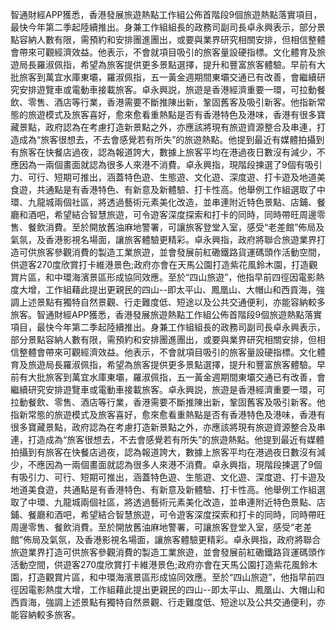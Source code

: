 智通財經APP獲悉，香港發展旅遊熱點工作組公佈首階段9個旅遊熱點落實項目，最快今年第二季起陸續推出。身兼工作組組長的政務司副司長卓永興表示，部分景點容納人數有限，需預約和安排團進團出，或要與業界研究相關安排，但相信整體會帶來可觀經濟效益。他表示，不會就項目吸引的旅客量設硬指標。文化體育及旅遊局長羅淑佩指，希望為旅客提供更多景點選擇，提升和豐富旅客體驗。早前有大批旅客到萬宜水庫東壩，羅淑佩指，五一黃金週期間東壩交通已有改善，會繼續研究安排遊覽車或電動車接載旅客。卓永興説，旅遊是香港經濟重要一環，可拉動餐飲、零售、酒店等行業，香港需要不斷推陳出新，鞏固舊客及吸引新客。他指新常態的旅遊模式及旅客喜好，愈來愈看重熱點是否有香港特色及港味，香港有很多寶藏景點，政府認為在考慮打造新景點之外，亦應該將現有旅遊資源整合及串連，打造成為“旅客很想去，不去會感覺若有所失”的旅遊熱點。他提到最近有媒體拍攝到有旅客在快餐店過夜，認為報道誇大，數據上旅客平均在港過夜日數沒有減少，不應因為一兩個畫面就認為很多人來港不消費。卓永興指，現階段揀選了9個有吸引力、可行、短期可推出，涵蓋特色遊、生態遊、文化遊、深度遊、打卡遊及地道美食遊，共通點是有香港特色、有新意及新體驗、打卡性高。他舉例工作組選取了中環、九龍城兩個社區，將透過藝術元素美化改造，並串連附近特色景點、店鋪、餐廳和酒吧，希望結合智慧旅遊，可令遊客深度探索和打卡的同時，同時帶旺周邊零售、餐飲消費。至於開放舊油麻地警署，可讓旅客登堂入室，感受“老差館”佈局及氣氛，及香港影視名場面，讓旅客體驗更精彩。卓永興指，政府將聯合旅遊業界打造可供旅客參觀消費的製造工業旅遊，並會發展前紅磡鐵路貨運碼頭作活動空間，供遊客270度欣賞打卡維港景色;政府亦會在天馬公園打造紫花風鈴木園，打造觀賞片區，和中環海濱景區形成協同效應。至於“四山旅遊”，他指早前四徑因電影熱度大增，工作組藉此提出更親民的四山--即太平山、鳳凰山、大帽山和西貢海，強調上述景點有獨特自然景觀、行走難度低、短途以及公共交通便利，亦能容納較多旅客。智通財經APP獲悉，香港發展旅遊熱點工作組公佈首階段9個旅遊熱點落實項目，最快今年第二季起陸續推出。身兼工作組組長的政務司副司長卓永興表示，部分景點容納人數有限，需預約和安排團進團出，或要與業界研究相關安排，但相信整體會帶來可觀經濟效益。他表示，不會就項目吸引的旅客量設硬指標。文化體育及旅遊局長羅淑佩指，希望為旅客提供更多景點選擇，提升和豐富旅客體驗。早前有大批旅客到萬宜水庫東壩，羅淑佩指，五一黃金週期間東壩交通已有改善，會繼續研究安排遊覽車或電動車接載旅客。卓永興説，旅遊是香港經濟重要一環，可拉動餐飲、零售、酒店等行業，香港需要不斷推陳出新，鞏固舊客及吸引新客。他指新常態的旅遊模式及旅客喜好，愈來愈看重熱點是否有香港特色及港味，香港有很多寶藏景點，政府認為在考慮打造新景點之外，亦應該將現有旅遊資源整合及串連，打造成為“旅客很想去，不去會感覺若有所失”的旅遊熱點。他提到最近有媒體拍攝到有旅客在快餐店過夜，認為報道誇大，數據上旅客平均在港過夜日數沒有減少，不應因為一兩個畫面就認為很多人來港不消費。卓永興指，現階段揀選了9個有吸引力、可行、短期可推出，涵蓋特色遊、生態遊、文化遊、深度遊、打卡遊及地道美食遊，共通點是有香港特色、有新意及新體驗、打卡性高。他舉例工作組選取了中環、九龍城兩個社區，將透過藝術元素美化改造，並串連附近特色景點、店鋪、餐廳和酒吧，希望結合智慧旅遊，可令遊客深度探索和打卡的同時，同時帶旺周邊零售、餐飲消費。至於開放舊油麻地警署，可讓旅客登堂入室，感受“老差館”佈局及氣氛，及香港影視名場面，讓旅客體驗更精彩。卓永興指，政府將聯合旅遊業界打造可供旅客參觀消費的製造工業旅遊，並會發展前紅磡鐵路貨運碼頭作活動空間，供遊客270度欣賞打卡維港景色;政府亦會在天馬公園打造紫花風鈴木園，打造觀賞片區，和中環海濱景區形成協同效應。至於“四山旅遊”，他指早前四徑因電影熱度大增，工作組藉此提出更親民的四山--即太平山、鳳凰山、大帽山和西貢海，強調上述景點有獨特自然景觀、行走難度低、短途以及公共交通便利，亦能容納較多旅客。